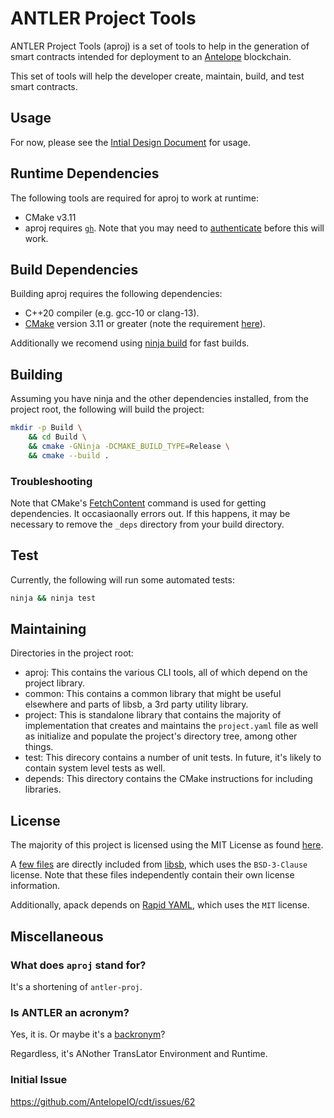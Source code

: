 # ANTLER Project Tools

ANTLER Project Tools (aproj) is a set of tools to help in the
generation of smart contracts intended for deployment to an
[Antelope](https://github.com/AntelopeIO/) blockchain.

This set of tools will help the developer create, maintain, build, and
test smart contracts.


## Usage

For now, please see the [Intial Design Document](./docs/project_manager.md) for usage.

## Runtime Dependencies

The following tools are required for aproj to work at runtime:
- CMake v3.11
- aproj requires [`gh`](https://cli.github.com/). Note that you may need
to [authenticate](https://cli.github.com/manual/) before this will
work.


## Build Dependencies

Building aproj requires the following dependencies:
- C++20 compiler (e.g. gcc-10 or clang-13).
- [CMake](https://cmake.org/overview/) version 3.11 or greater (note the requirement [here](./CMakeLists.txt#L1)).

Additionally we recomend using [ninja build](https://ninja-build.org/) for fast builds.


## Building

Assuming you have ninja and the other dependencies installed, from the project root, the following will build the project:
```bash
mkdir -p Build \
    && cd Build \
    && cmake -GNinja -DCMAKE_BUILD_TYPE=Release \
    && cmake --build .
```

### Troubleshooting

Note that CMake's
[FetchContent](https://cmake.org/cmake/help/latest/module/FetchContent.html)
command is used for getting dependencies. It occasiaonally errors
out. If this happens, it may be necessary to remove the `_deps`
directory from your build directory.

## Test

Currently, the following will run some automated tests:
```bash
ninja && ninja test
```

## Maintaining

Directories in the project root:
- aproj: This contains the various CLI tools, all of which depend on the project library.
- common: This contains a common library that might be useful elsewhere and parts of libsb, a 3rd party utility library.
- project: This is standalone library that contains the majority of implementation that creates and maintains the `project.yaml` file as well as initialize and populate the project's directory tree, among other things.
- test: This direcory contains a number of unit tests. In future, it's likely to contain system level tests as well.
- depends: This directory contains the CMake instructions for including libraries.


## License

The majority of this project is licensed using the MIT License as
found [here](./LICENSE).

A [few files](./common/sb) are directly included from
[libsb](https://github.com/ScottBailey/libsb), which uses the
`BSD-3-Clause` license. Note that these files independently contain
their own license information.

Additionally, apack depends on [Rapid YAML](https://github.com/biojppm/rapidyaml),
which uses the `MIT` license.


## Miscellaneous

### What does `aproj` stand for?

It's a shortening of `antler-proj`.

### Is ANTLER an acronym?

Yes, it is. Or maybe it's a
[backronym](https://en.wikipedia.org/wiki/Backronym)?

Regardless, it's ANother TransLator Environment and Runtime.

### Initial Issue

https://github.com/AntelopeIO/cdt/issues/62
